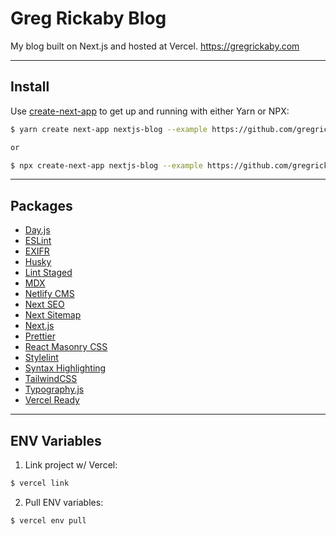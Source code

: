 # Greg Rickaby Blog

My blog built on Next.js and hosted at Vercel. https://gregrickaby.com

---

## Install

Use [create-next-app](https://www.npmjs.com/package/create-next-app) to get up and running with either Yarn or NPX:

```bash
$ yarn create next-app nextjs-blog --example https://github.com/gregrickaby/nextjs-blog

or

$ npx create-next-app nextjs-blog --example https://github.com/gregrickaby/nextjs-blog
```

---

## Packages

- [Day.js](https://day.js.org/en/)
- [ESLint](https://eslint.org/)
- [EXIFR](https://github.com/MikeKovarik/exifr)
- [Husky](https://github.com/typicode/husky)
- [Lint Staged](https://github.com/okonet/lint-staged)
- [MDX](https://mdxjs.com/)
- [Netlify CMS](https://www.netlifycms.org//)
- [Next SEO](https://github.com/garmeeh/next-seo#usage)
- [Next Sitemap](https://github.com/iamvishnusankar/next-sitemap)
- [Next.js](https://nextjs.org/)
- [Prettier](https://github.com/prettier/prettier)
- [React Masonry CSS](https://github.com/paulcollett/react-masonry-css)
- [Stylelint](https://stylelint.io/)
- [Syntax Highlighting](https://github.com/sergioramos/remark-prism)
- [TailwindCSS](https://tailwindcss.com/)
- [Typography.js](https://github.com/KyleAMathews/typography.js)
- [Vercel Ready](https://vercel.com/)

---

## ENV Variables

1. Link project w/ Vercel:

```bash
$ vercel link
```

2. Pull ENV variables:

```bash
$ vercel env pull
```
